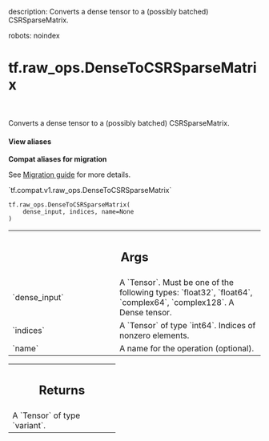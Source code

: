 description: Converts a dense tensor to a (possibly batched) CSRSparseMatrix.

robots: noindex

# tf.raw_ops.DenseToCSRSparseMatrix

<!-- Insert buttons and diff -->

<table class="tfo-notebook-buttons tfo-api nocontent" align="left">

</table>



Converts a dense tensor to a (possibly batched) CSRSparseMatrix.

<section class="expandable">
  <h4 class="showalways">View aliases</h4>
  <p>
<b>Compat aliases for migration</b>
<p>See
<a href="https://www.tensorflow.org/guide/migrate">Migration guide</a> for
more details.</p>
<p>`tf.compat.v1.raw_ops.DenseToCSRSparseMatrix`</p>
</p>
</section>

<pre class="devsite-click-to-copy prettyprint lang-py tfo-signature-link">
<code>tf.raw_ops.DenseToCSRSparseMatrix(
    dense_input, indices, name=None
)
</code></pre>



<!-- Placeholder for "Used in" -->


<!-- Tabular view -->
 <table class="responsive fixed orange">
<colgroup><col width="214px"><col></colgroup>
<tr><th colspan="2"><h2 class="add-link">Args</h2></th></tr>

<tr>
<td>
`dense_input`
</td>
<td>
A `Tensor`. Must be one of the following types: `float32`, `float64`, `complex64`, `complex128`.
A Dense tensor.
</td>
</tr><tr>
<td>
`indices`
</td>
<td>
A `Tensor` of type `int64`. Indices of nonzero elements.
</td>
</tr><tr>
<td>
`name`
</td>
<td>
A name for the operation (optional).
</td>
</tr>
</table>



<!-- Tabular view -->
 <table class="responsive fixed orange">
<colgroup><col width="214px"><col></colgroup>
<tr><th colspan="2"><h2 class="add-link">Returns</h2></th></tr>
<tr class="alt">
<td colspan="2">
A `Tensor` of type `variant`.
</td>
</tr>

</table>

